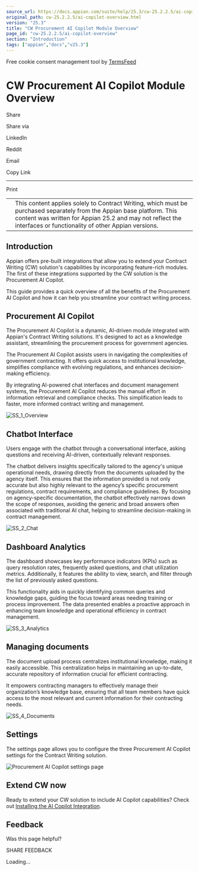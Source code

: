 ```yaml
---
source_url: https://docs.appian.com/suite/help/25.3/cw-25.2.2.5/ai-copilot-overview.html
original_path: cw-25.2.2.5/ai-copilot-overview.html
version: "25.3"
title: "CW Procurement AI Copilot Module Overview"
page_id: "cw-25.2.2.5/ai-copilot-overview"
section: "Introduction"
tags: ["appian","docs","v25.3"]
---
```



Free cookie consent management tool by [TermsFeed](https://www.termsfeed.com/)

# CW Procurement AI Copilot Module Overview

Share

Share via

LinkedIn

Reddit

Email

Copy Link

* * *

Print

<table><tbody><tr><td><i class="fa fa-check-square-o" aria-hidden="true"></i></td><td>This content applies solely to Contract Writing, which must be purchased separately from the Appian base platform. This content was written for Appian 25.2 and may not reflect the interfaces or functionality of other Appian versions.</td></tr></tbody></table>

## Introduction

Appian offers pre-built integrations that allow you to extend your Contract Writing (CW) solution's capabilities by incorporating feature-rich modules. The first of these integrations supported by the CW solution is the Procurement AI Copilot.

This guide provides a quick overview of all the benefits of the Procurement AI Copilot and how it can help you streamline your contract writing process.

## Procurement AI Copilot

The Procurement AI Copilot is a dynamic, AI-driven module integrated with Appian's Contract Writing solutions. It's designed to act as a knowledge assistant, streamlining the procurement process for government agencies.

The Procurement AI Copilot assists users in navigating the complexities of government contracting. It offers quick access to institutional knowledge, simplifies compliance with evolving regulations, and enhances decision-making efficiency.

By integrating AI-powered chat interfaces and document management systems, the Procurement AI Copilot reduces the manual effort in information retrieval and compliance checks. This simplification leads to faster, more informed contract writing and management.

![SS_1_Overview](images/SS_1_Overview.png)

## Chatbot Interface

Users engage with the chatbot through a conversational interface, asking questions and receiving AI-driven, contextually relevant responses.

The chatbot delivers insights specifically tailored to the agency's unique operational needs, drawing directly from the documents uploaded by the agency itself. This ensures that the information provided is not only accurate but also highly relevant to the agency’s specific procurement regulations, contract requirements, and compliance guidelines. By focusing on agency-specific documentation, the chatbot effectively narrows down the scope of responses, avoiding the generic and broad answers often associated with traditional AI chat, helping to streamline decision-making in contract management.

![SS_2_Chat](images/SS_2_Chat.png)

## Dashboard Analytics

The dashboard showcases key performance indicators (KPIs) such as query resolution rates, frequently asked questions, and chat utilization metrics. Additionally, it features the ability to view, search, and filter through the list of previously asked questions.

This functionality aids in quickly identifying common queries and knowledge gaps, guiding the focus toward areas needing training or process improvement. The data presented enables a proactive approach in enhancing team knowledge and operational efficiency in contract management.

![SS_3_Analytics](images/SS_3_Analytics.png)

## Managing documents

The document upload process centralizes institutional knowledge, making it easily accessible. This centralization helps in maintaining an up-to-date, accurate repository of information crucial for efficient contracting.

It empowers contracting managers to effectively manage their organization’s knowledge base, ensuring that all team members have quick access to the most relevant and current information for their contracting needs.

![SS_4_Documents](images/SS_4_Documents.png)

## Settings

The settings page allows you to configure the three Procurement AI Copilot settings for the Contract Writing solution.

![Procurement AI Copilot settings page](images/CW-procurement-ai-copilot-settings.png)

## Extend CW now

Ready to extend your CW solution to include AI Copilot capabilities? Check out [Installing the AI Copilot Integration](setting-up-ai-copilot.html).

## Feedback

Was this page helpful?

SHARE FEEDBACK

Loading...